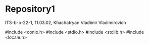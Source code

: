 # Repository1
ITS-b-o-22-1, 11.03.02, Khachatryan Vladimir Vladimirovich

#include <conio.h>
#include <stdio.h>
#include <stdlib.h>
#include <locale.h>

